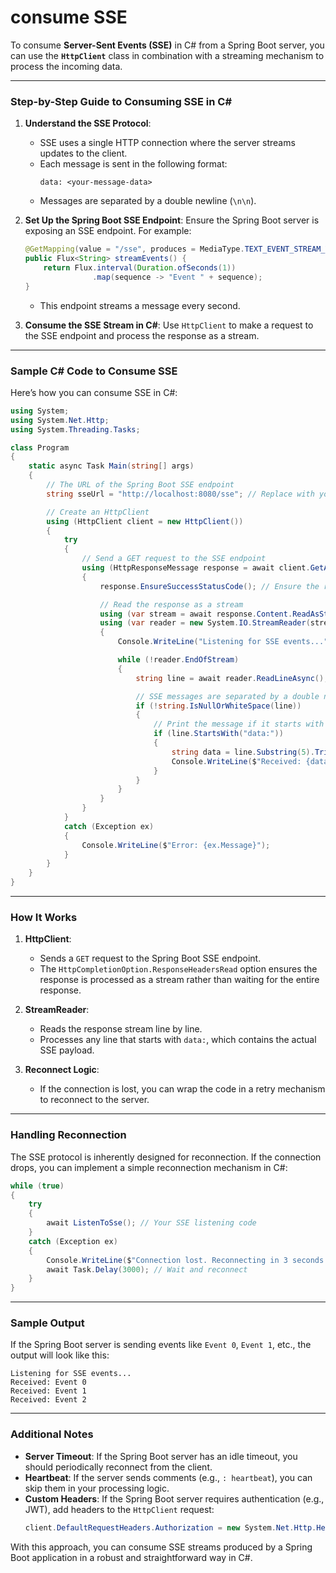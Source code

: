 # consume SSE

To consume **Server-Sent Events (SSE)** in C# from a Spring Boot server, you can use the **`HttpClient`** class in combination with a streaming mechanism to process the incoming data.

---

### **Step-by-Step Guide to Consuming SSE in C#**

1. **Understand the SSE Protocol**:
    - SSE uses a single HTTP connection where the server streams updates to the client.
    - Each message is sent in the following format:
      ```
      data: <your-message-data>
      ```
    - Messages are separated by a double newline (`\n\n`).

2. **Set Up the Spring Boot SSE Endpoint**:
   Ensure the Spring Boot server is exposing an SSE endpoint. For example:
   ```java
   @GetMapping(value = "/sse", produces = MediaType.TEXT_EVENT_STREAM_VALUE)
   public Flux<String> streamEvents() {
       return Flux.interval(Duration.ofSeconds(1))
                  .map(sequence -> "Event " + sequence);
   }
   ```
    - This endpoint streams a message every second.

3. **Consume the SSE Stream in C#**:
   Use `HttpClient` to make a request to the SSE endpoint and process the response as a stream.

---

### **Sample C# Code to Consume SSE**

Here’s how you can consume SSE in C#:

```csharp
using System;
using System.Net.Http;
using System.Threading.Tasks;

class Program
{
    static async Task Main(string[] args)
    {
        // The URL of the Spring Boot SSE endpoint
        string sseUrl = "http://localhost:8080/sse"; // Replace with your Spring Boot server URL

        // Create an HttpClient
        using (HttpClient client = new HttpClient())
        {
            try
            {
                // Send a GET request to the SSE endpoint
                using (HttpResponseMessage response = await client.GetAsync(sseUrl, HttpCompletionOption.ResponseHeadersRead))
                {
                    response.EnsureSuccessStatusCode(); // Ensure the response is 2xx

                    // Read the response as a stream
                    using (var stream = await response.Content.ReadAsStreamAsync())
                    using (var reader = new System.IO.StreamReader(stream))
                    {
                        Console.WriteLine("Listening for SSE events...");

                        while (!reader.EndOfStream)
                        {
                            string line = await reader.ReadLineAsync();

                            // SSE messages are separated by a double newline
                            if (!string.IsNullOrWhiteSpace(line))
                            {
                                // Print the message if it starts with "data:"
                                if (line.StartsWith("data:"))
                                {
                                    string data = line.Substring(5).Trim(); // Extract the data payload
                                    Console.WriteLine($"Received: {data}");
                                }
                            }
                        }
                    }
                }
            }
            catch (Exception ex)
            {
                Console.WriteLine($"Error: {ex.Message}");
            }
        }
    }
}
```

---

### **How It Works**
1. **HttpClient**:
    - Sends a `GET` request to the Spring Boot SSE endpoint.
    - The `HttpCompletionOption.ResponseHeadersRead` option ensures the response is processed as a stream rather than waiting for the entire response.

2. **StreamReader**:
    - Reads the response stream line by line.
    - Processes any line that starts with `data:`, which contains the actual SSE payload.

3. **Reconnect Logic**:
    - If the connection is lost, you can wrap the code in a retry mechanism to reconnect to the server.

---

### **Handling Reconnection**
The SSE protocol is inherently designed for reconnection. If the connection drops, you can implement a simple reconnection mechanism in C#:

```csharp
while (true)
{
    try
    {
        await ListenToSse(); // Your SSE listening code
    }
    catch (Exception ex)
    {
        Console.WriteLine($"Connection lost. Reconnecting in 3 seconds... Error: {ex.Message}");
        await Task.Delay(3000); // Wait and reconnect
    }
}
```

---

### **Sample Output**
If the Spring Boot server is sending events like `Event 0`, `Event 1`, etc., the output will look like this:
```
Listening for SSE events...
Received: Event 0
Received: Event 1
Received: Event 2
```

---

### **Additional Notes**
- **Server Timeout**: If the Spring Boot server has an idle timeout, you should periodically reconnect from the client.
- **Heartbeat**: If the server sends comments (e.g., `: heartbeat`), you can skip them in your processing logic.
- **Custom Headers**: If the Spring Boot server requires authentication (e.g., JWT), add headers to the `HttpClient` request:
   ```csharp
   client.DefaultRequestHeaders.Authorization = new System.Net.Http.Headers.AuthenticationHeaderValue("Bearer", "your-token");
   ```

With this approach, you can consume SSE streams produced by a Spring Boot application in a robust and straightforward way in C#.
